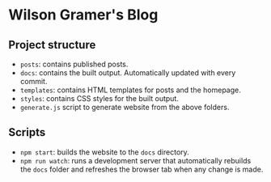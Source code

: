# Wilson Gramer's Blog

## Project structure

- `posts`: contains published posts.
- `docs`: contains the built output. Automatically updated with every commit.
- `templates`: contains HTML templates for posts and the homepage.
- `styles`: contains CSS styles for the built output.
- `generate.js` script to generate website from the above folders.

## Scripts

- `npm start`: builds the website to the `docs` directory.
- `npm run watch`: runs a development server that automatically rebuilds the `docs` folder and refreshes the browser tab when any change is made.
